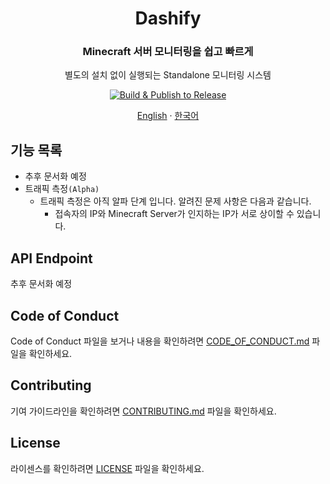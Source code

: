 <h1 align="center">Dashify</h1>
<h3 align="center">Minecraft 서버 모니터링을 쉽고 빠르게</h3>
<p align="center">별도의 설치 없이 실행되는 Standalone 모니터링 시스템</p>
<p align="center">
  <a href="https://github.com/MC-Dashify/launcher/actions/workflows/main.yml">
    <img src="https://github.com/MC-Dashify/launcher/actions/workflows/main.yml/badge.svg" alt="Build & Publish to Release" />
  </a>
</p>

<p align="center"><a href="https://github.com/MC-Dashify/blob/main/launcher/README.md">English</a> · <a href="https://github.com/MC-Dashify/launcher/blob/main/.github/documents/README.ko_KR.md">한국어</a></p>

## 기능 목록

- 추후 문서화 예정
- 트래픽 측정`(Alpha)`
  - 트래픽 측정은 아직 알파 단계 입니다. 알려진 문제 사항은 다음과 같습니다.
    - 접속자의 IP와 Minecraft Server가 인지하는 IP가 서로 상이할 수 있습니다.

## API Endpoint

추후 문서화 예정

## Code of Conduct

Code of Conduct 파일을 보거나 내용을 확인하려면 [CODE_OF_CONDUCT.md](https://github.com/MC-Dashify/launcher/blob/main/.github/documents/CODE_OF_CONDUCT.ko_KR.md) 파일을 확인하세요.

## Contributing

기여 가이드라인을 확인하려면 [CONTRIBUTING.md](https://github.com/MC-Dashify/launcher/blob/main/.github/documents/CONTRIBUTING.ko_KR.md) 파일을 확인하세요.

## License

라이센스를 확인하려면 [LICENSE](https://github.com/MC-Dashify/launcher/blob/main/LICENSE) 파일을 확인하세요.
